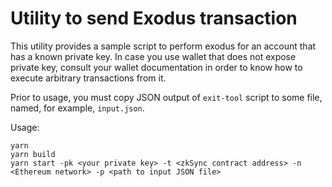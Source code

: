 # Utility to send Exodus transaction

This utility provides a sample script to perform exodus for an account that has a known private key. In case you use
wallet that does not expose private key, consult your wallet documentation in order to know how to execute arbitrary
transactions from it.

Prior to usage, you must copy JSON output of `exit-tool` script to some file, named, for example, `input.json`.

Usage:

```
yarn
yarn build
yarn start -pk <your private key> -t <zkSync contract address> -n <Ethereum network> -p <path to input JSON file>
```

